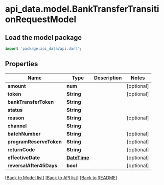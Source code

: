 # api_data.model.BankTransferTransitionRequestModel

## Load the model package
```dart
import 'package:api_data/api.dart';
```

## Properties
Name | Type | Description | Notes
------------ | ------------- | ------------- | -------------
**amount** | **num** |  | [optional] 
**token** | **String** |  | [optional] 
**bankTransferToken** | **String** |  | 
**status** | **String** |  | 
**reason** | **String** |  | [optional] 
**channel** | **String** |  | 
**batchNumber** | **String** |  | [optional] 
**programReserveToken** | **String** |  | [optional] 
**returnCode** | **String** |  | [optional] 
**effectiveDate** | [**DateTime**](DateTime.md) |  | [optional] 
**reversalAfter45Days** | **bool** |  | [optional] 

[[Back to Model list]](../README.md#documentation-for-models) [[Back to API list]](../README.md#documentation-for-api-endpoints) [[Back to README]](../README.md)


